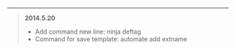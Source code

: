
-----------

>  **2014.5.20**
>
> - Add command new line: ninja deftag
> - Command for save template: automate add extname